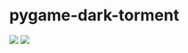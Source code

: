 # pygame-dark-torment
<p> </p>
<img src ="https://github.com/hyperrfirebreakyt/pygame-dark-torment/tree/master/image">
<img src ="https://github.com/hyperrfirebreakyt/pygame-dark-torment/blob/master/image/Capture.PNG">
<img src ="
